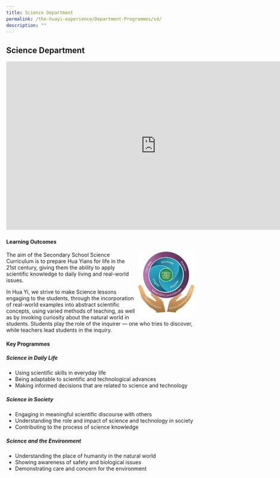 ```yaml
---
title: Science Department
permalink: /the-huayi-experience/Department-Programmes/sd/
description: ""
---
```

## Science Department

<iframe allowfullscreen="true" height="450" width="800" frameborder="0" src="https://docs.google.com/presentation/d/e/2PACX-1vQRIJe7l4PQgRATkhfimRBA7vPf9C2Qco_FRcJIooREi0NfXpHgdbgXJ8lgVtf5x4jTAOGgcJIOf6p-/embed?start=false&amp;loop=false&amp;delayms=3000"></iframe>

#### Learning Outcomes

<img align="right" style="width:30%" src="/images/Science (1).jpg">

The aim of the Secondary School Science Curriculum is to prepare Hua Yians for life in the 21st&nbsp;century, giving them the ability to apply scientific knowledge to daily living and real-world issues.  
  
In Hua Yi, we strive to make Science lessons engaging to the students, through the incorporation of real-world examples into abstract scientific concepts, using varied methods of teaching, as well as by invoking curiosity about the natural world in students. Students play the role of the inquirer — one who tries to discover, while teachers lead students in the inquiry.

#### Key Programmes

##### Science in Daily Life

*   Using scientific skills in everyday life
*   Being adaptable to scientific and technological advances
*   Making informed decisions that are related to science and technology

##### Science in Society

*   Engaging in meaningful scientific discourse with others
*   Understanding the role and impact of science and technology in society
*   Contributing to the process of science knowledge

##### Science and the Environment

*   Understanding the place of humanity in the natural world
*   Showing awareness of safety and biological issues
*   Demonstrating care and concern for the environment